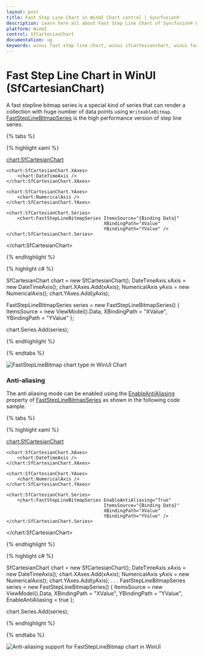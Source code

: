 ```yaml
---
layout: post
title: Fast Step Line Chart in WinUI Chart control | Syncfusion®
description: Learn here all about Fast Step Line Chart of Syncfusion® WinUI Chart (SfCartesianChart) control and more.
platform: WinUI
control: SfCartesianChart
documentation: ug
keywords: winui fast step line chart, winui sfcartesianchart, winui fast step line chart customization, syncfusion winui fast step line chart, fast step line chart settings.
---
```


# Fast Step Line Chart in WinUI (SfCartesianChart)

A fast stepline bitmap series is a special kind of series that can render a collection with huge number of data points using `WriteableBitmap`. [FastStepLineBitmapSeries](https://help.syncfusion.com/cr/winui/Syncfusion.UI.Xaml.Charts.FastStepLineBitmapSeries.html) is the high performance version of step line series.

{% tabs %}

{% highlight xaml %}

<chart:SfCartesianChart>

    <chart:SfCartesianChart.XAxes>
        <chart:DateTimeAxis />
    </chart:SfCartesianChart.XAxes>

    <chart:SfCartesianChart.YAxes>
        <chart:NumericalAxis />
    </chart:SfCartesianChart.YAxes>  

    <chart:SfCartesianChart.Series>
        <chart:FastStepLineBitmapSeries ItemsSource="{Binding Data}" 
                                        XBindingPath="XValue" 
                                        YBindingPath="YValue" />
    </chart:SfCartesianChart.Series>
</chart:SfCartesianChart>

{% endhighlight %}

{% highlight c# %}

SfCartesianChart chart = new SfCartesianChart();
DateTimeAxis xAxis = new DateTimeAxis();
chart.XAxes.Add(xAxis);
NumericalAxis yAxis = new NumericalAxis();
chart.YAxes.Add(yAxis);

FastStepLineBitmapSeries series = new FastStepLineBitmapSeries()
{
    ItemsSource = new ViewModel().Data,
    XBindingPath = "XValue",
    YBindingPath = "YValue"
};

chart.Series.Add(series);

{% endhighlight %}

{% endtabs %}

![FastStepLineBitmap chart type in WinUI Chart](FastChart_images/faststeplinebitmap_chart.png)

### Anti-aliasing

The anti aliasing mode can be enabled using the [EnableAntiAliasing](https://help.syncfusion.com/cr/winui/Syncfusion.UI.Xaml.Charts.FastStepLineBitmapSeries.html#Syncfusion_UI_Xaml_Charts_FastStepLineBitmapSeries_EnableAntiAliasing) property of [FastStepLineBitmapSeries](https://help.syncfusion.com/cr/winui/Syncfusion.UI.Xaml.Charts.FastStepLineBitmapSeries.html) as shown in the following code sample.

{% tabs %}

{% highlight xaml %}

<chart:SfCartesianChart>

    <chart:SfCartesianChart.XAxes>
        <chart:DateTimeAxis />
    </chart:SfCartesianChart.XAxes>

    <chart:SfCartesianChart.YAxes>
        <chart:NumericalAxis />
    </chart:SfCartesianChart.YAxes>  

    <chart:SfCartesianChart.Series>
        <chart:FastStepLineBitmapSeries EnableAntiAliasing="True" 
                                        ItemsSource="{Binding Data}" 
                                        XBindingPath="XValue" 
                                        YBindingPath="YValue" />
    </chart:SfCartesianChart.Series>
</chart:SfCartesianChart>

{% endhighlight %}

{% highlight c# %}

SfCartesianChart chart = new SfCartesianChart();
DateTimeAxis xAxis = new DateTimeAxis();
chart.XAxes.Add(xAxis);
NumericalAxis yAxis = new NumericalAxis();
chart.YAxes.Add(yAxis);
. . .
FastStepLineBitmapSeries series = new FastStepLineBitmapSeries()
{
    ItemsSource = new ViewModel().Data,
    XBindingPath = "XValue",
    YBindingPath = "YValue",
    EnableAntiAliasing = true
};

chart.Series.Add(series);

{% endhighlight %}

{% endtabs %}

![Anti-aliasing support for FastStepLineBitmap chart in WinUI](FastChart_images/faststeplinebitmap_chart_antialiasing.png)
